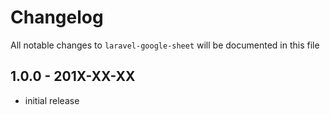# Changelog

All notable changes to `laravel-google-sheet` will be documented in this file

## 1.0.0 - 201X-XX-XX

- initial release
